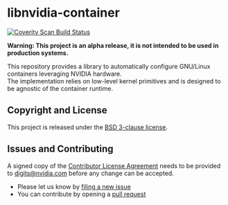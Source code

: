 # libnvidia-container

<a href="https://scan.coverity.com/projects/nvidia-libnvidia-container">
    <img alt="Coverity Scan Build Status" src="https://scan.coverity.com/projects/12444/badge.svg"/>
</a>

**Warning: This project is an alpha release, it is not intended to be used in production systems.**

This repository provides a library to automatically configure GNU/Linux containers leveraging NVIDIA hardware.\
The implementation relies on low-level kernel primitives and is designed to be agnostic of the container runtime.

## Copyright and License

This project is released under the [BSD 3-clause license](https://github.com/NVIDIA/libnvidia-container/blob/master/LICENSE).

## Issues and Contributing

A signed copy of the [Contributor License Agreement](https://raw.githubusercontent.com/NVIDIA/libnvidia-container/master/CLA) needs to be provided to <a href="mailto:digits@nvidia.com">digits@nvidia.com</a> before any change can be accepted.

* Please let us know by [filing a new issue](https://github.com/NVIDIA/libnvidia-container/issues/new)
* You can contribute by opening a [pull request](https://help.github.com/articles/using-pull-requests/)
